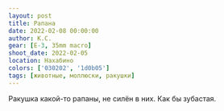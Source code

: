 ```yaml
---
layout: post
title: Рапана
date: 2022-02-08 00:00:00
author: К.С.
gear: [E-3, 35mm macro]
shoot_date: 2022-02-05
location: Нахабино
colors: ['030202', '1d0b05']
tags: [животные, моллюски, ракушки]
---
```

Ракушка какой-то рапаны, не силён в них. Как бы зубастая.
